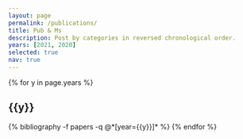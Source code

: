 ```yaml
---
layout: page
permalink: /publications/
title: Pub & Ms
description: Post by categories in reversed chronological order.
years: [2021, 2020]
selected: true
nav: true
---
```


<div class="publications">

{% for y in page.years %}
  <h2 class="year">{{y}}</h2>
  {% bibliography -f papers -q @*[year={{y}}]* %}
{% endfor %}

</div>
